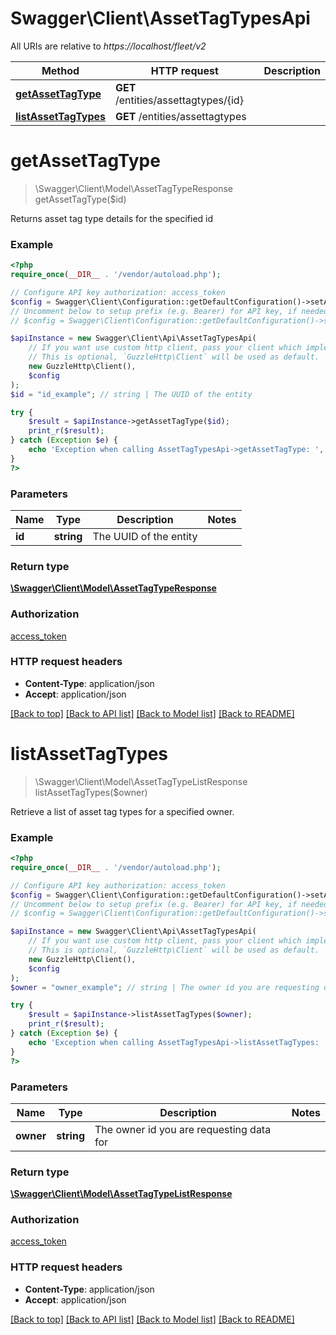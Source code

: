 # Swagger\Client\AssetTagTypesApi

All URIs are relative to *https://localhost/fleet/v2*

Method | HTTP request | Description
------------- | ------------- | -------------
[**getAssetTagType**](AssetTagTypesApi.md#getAssetTagType) | **GET** /entities/assettagtypes/{id} | 
[**listAssetTagTypes**](AssetTagTypesApi.md#listAssetTagTypes) | **GET** /entities/assettagtypes | 


# **getAssetTagType**
> \Swagger\Client\Model\AssetTagTypeResponse getAssetTagType($id)



Returns asset tag type details for the specified id

### Example
```php
<?php
require_once(__DIR__ . '/vendor/autoload.php');

// Configure API key authorization: access_token
$config = Swagger\Client\Configuration::getDefaultConfiguration()->setApiKey('x-access-token', 'YOUR_API_KEY');
// Uncomment below to setup prefix (e.g. Bearer) for API key, if needed
// $config = Swagger\Client\Configuration::getDefaultConfiguration()->setApiKeyPrefix('x-access-token', 'Bearer');

$apiInstance = new Swagger\Client\Api\AssetTagTypesApi(
    // If you want use custom http client, pass your client which implements `GuzzleHttp\ClientInterface`.
    // This is optional, `GuzzleHttp\Client` will be used as default.
    new GuzzleHttp\Client(),
    $config
);
$id = "id_example"; // string | The UUID of the entity

try {
    $result = $apiInstance->getAssetTagType($id);
    print_r($result);
} catch (Exception $e) {
    echo 'Exception when calling AssetTagTypesApi->getAssetTagType: ', $e->getMessage(), PHP_EOL;
}
?>
```

### Parameters

Name | Type | Description  | Notes
------------- | ------------- | ------------- | -------------
 **id** | **string**| The UUID of the entity |

### Return type

[**\Swagger\Client\Model\AssetTagTypeResponse**](../Model/AssetTagTypeResponse.md)

### Authorization

[access_token](../../README.md#access_token)

### HTTP request headers

 - **Content-Type**: application/json
 - **Accept**: application/json

[[Back to top]](#) [[Back to API list]](../../README.md#documentation-for-api-endpoints) [[Back to Model list]](../../README.md#documentation-for-models) [[Back to README]](../../README.md)

# **listAssetTagTypes**
> \Swagger\Client\Model\AssetTagTypeListResponse listAssetTagTypes($owner)



Retrieve a list of asset tag types for a specified owner.

### Example
```php
<?php
require_once(__DIR__ . '/vendor/autoload.php');

// Configure API key authorization: access_token
$config = Swagger\Client\Configuration::getDefaultConfiguration()->setApiKey('x-access-token', 'YOUR_API_KEY');
// Uncomment below to setup prefix (e.g. Bearer) for API key, if needed
// $config = Swagger\Client\Configuration::getDefaultConfiguration()->setApiKeyPrefix('x-access-token', 'Bearer');

$apiInstance = new Swagger\Client\Api\AssetTagTypesApi(
    // If you want use custom http client, pass your client which implements `GuzzleHttp\ClientInterface`.
    // This is optional, `GuzzleHttp\Client` will be used as default.
    new GuzzleHttp\Client(),
    $config
);
$owner = "owner_example"; // string | The owner id you are requesting data for

try {
    $result = $apiInstance->listAssetTagTypes($owner);
    print_r($result);
} catch (Exception $e) {
    echo 'Exception when calling AssetTagTypesApi->listAssetTagTypes: ', $e->getMessage(), PHP_EOL;
}
?>
```

### Parameters

Name | Type | Description  | Notes
------------- | ------------- | ------------- | -------------
 **owner** | **string**| The owner id you are requesting data for |

### Return type

[**\Swagger\Client\Model\AssetTagTypeListResponse**](../Model/AssetTagTypeListResponse.md)

### Authorization

[access_token](../../README.md#access_token)

### HTTP request headers

 - **Content-Type**: application/json
 - **Accept**: application/json

[[Back to top]](#) [[Back to API list]](../../README.md#documentation-for-api-endpoints) [[Back to Model list]](../../README.md#documentation-for-models) [[Back to README]](../../README.md)

